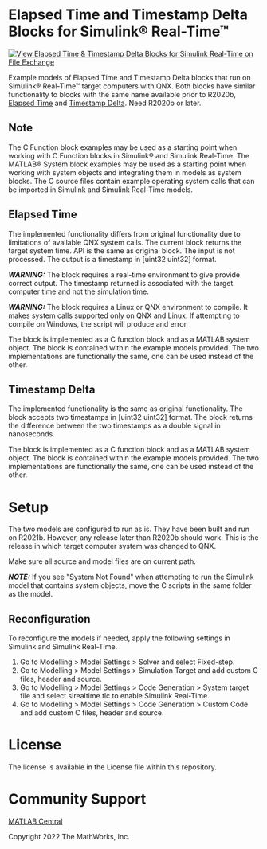 # Elapsed Time and Timestamp Delta Blocks for Simulink® Real-Time™

[![View Elapsed Time & Timestamp Delta Blocks for Simulink Real-Time on File Exchange](https://www.mathworks.com/matlabcentral/images/matlab-file-exchange.svg)](https://www.mathworks.com/matlabcentral/fileexchange/107694-elapsed-time-timestamp-delta-blocks-for-simulink-real-time)

Example models of Elapsed Time and Timestamp Delta blocks that run on Simulink® Real-Time™ target computers with QNX. Both blocks have similar functionality to blocks with the same name available prior to R2020b, [Elapsed Time](https://www.mathworks.com/help/releases/R2020a/xpc/io_ref/elapsedtime.html) and [Timestamp Delta](https://www.mathworks.com/help/releases/R2020a/xpc/io_ref/timestampdelta.html). Need R2020b or later. 

## Note
The C Function block examples may be used as a starting point when working with C Function blocks in Simulink® and Simulink Real-Time.
The MATLAB® System block examples may be used as a starting point when working with system objects and integrating them in models as system blocks. 
The C source files contain example operating system calls that can be imported in Simulink and Simulink Real-Time models. 

## Elapsed Time
The implemented functionality differs from original functionality due to limitations of available QNX system calls. The current block returns the target system time. API is the same as original block. The input is not processed. The output is a timestamp in [uint32 uint32] format. 

***WARNING:*** The block requires a real-time environment to give provide correct output. The timestamp returned is associated with the target computer time and not the simulation time.

***WARNING:*** The block requires a Linux or QNX environment to compile. It makes system calls supported only on QNX and Linux. If attempting to compile on Windows, the script will produce and error.

The block is implemented as a C function block and as a MATLAB system object. The block is contained within the example models provided. The two implementations are functionally the same, one can be used instead of the other.

## Timestamp Delta
The implemented functionality is the same as original functionality. The block accepts two timestamps in [uint32 uint32] format. The block returns the difference between the two timestamps as a double signal in nanoseconds.

The block is implemented as a C function block and as a MATLAB system object. The block is contained within the example models provided. The two implementations are functionally the same, one can be used instead of the other.

# Setup 
The two models are configured to run as is. They have been built and run on R2021b. However, any release later than R2020b should work. This is the release in which target computer system was changed to QNX.

Make sure all source and model files are on current path. 

***NOTE:*** If you see "System Not Found" when attempting to run the Simulink model that contains system objects, move the C scripts in the same folder as the model.

## Reconfiguration
To reconfigure the models if needed, apply the following settings in Simulink and Simulink Real-Time.
1. Go to Modelling > Model Settings > Solver and select Fixed-step.
2. Go to Modelling > Model Settings > Simulation Target and add custom C files, header and source.
3. Go to Modelling > Model Settings > Code Generation > System target file and select slrealtime.tlc to enable Simulink Real-Time.
4. Go to Modelling > Model Settings > Code Generation > Custom Code and add custom C files, header and source.

# License 
The license is available in the License file within this repository.

# Community Support

[MATLAB Central](https://www.mathworks.com/matlabcentral/)

Copyright 2022 The MathWorks, Inc.
